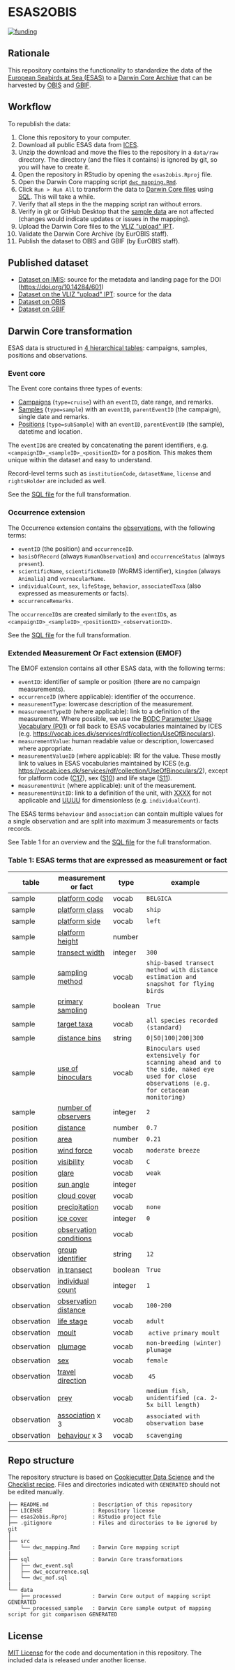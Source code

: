 # ESAS2OBIS

[![funding](https://img.shields.io/static/v1?label=funded+by&message=EMODnet+Biology&labelColor=1872b1&color=f6b142)](https://www.emodnet-biology.eu/)

## Rationale

This repository contains the functionality to standardize the data of the [European Seabirds at Sea (ESAS)](http://esas.ices.dk/) to a [Darwin Core Archive](https://obis.org/manual/dataformat/#dwca) that can be harvested by [OBIS](http://www.obis.org) and [GBIF](https://www.gbif.org/).

## Workflow

To republish the data:

1. Clone this repository to your computer.
2. Download all public ESAS data from [ICES](https://esas.ices.dk/inventory?selectedDataAccess=Public).
3. Unzip the download and move the files to the repository in a `data/raw` directory. The directory (and the files it contains) is ignored by git, so you will have to create it.
4. Open the repository in RStudio by opening the `esas2obis.Rproj` file.
5. Open the Darwin Core mapping script [`dwc_mapping.Rmd`](src/dwc_mapping.Rmd).
6. Click `Run > Run All` to transform the data to [Darwin Core files](data/processed) using [SQL](SQL). This will take a while.
7. Verify that all steps in the the mapping script ran without errors.
8. Verify in git or GitHub Desktop that the [sample data](data/processed_sample) are not affected (changes would indicate updates or issues in the mapping).
9. Upload the Darwin Core files to the [VLIZ "upload" IPT](https://ipt.vliz.be/upload/resource?r=esas).
10. Validate the Darwin Core Archive (by EurOBIS staff).
11. Publish the dataset to OBIS and GBIF (by EurOBIS staff).

## Published dataset

- [Dataset on IMIS](https://www.vliz.be/imis?dasid=3117&doiid=826): source for the metadata and landing page for the DOI (<https://doi.org/10.14284/601>)
- [Dataset on the VLIZ "upload" IPT](https://ipt.vliz.be/upload/resource?r=esas): source for the data
- [Dataset on OBIS](https://obis.org/dataset/86453e9e-24f5-47b1-b442-b6f86a9979b7)
- [Dataset on GBIF](https://www.gbif.org/dataset/3470d506-e667-4e3f-b178-819669684c05)

## Darwin Core transformation

ESAS data is structured in [4 hierarchical tables](https://esas-docs.ices.dk/tables/): campaigns, samples, positions and observations.

### Event core

The Event core contains three types of events:

- [Campaigns](https://esas-docs.ices.dk/tables/#campaign) (`type=cruise`) with an `eventID`, date range, and remarks.
- [Samples](https://esas-docs.ices.dk/tables/#sample) (`type=sample`) with an `eventID`, `parentEventID` (the campaign), single date and remarks.
- [Positions](https://esas-docs.ices.dk/tables/#position) (`type=subSample`) with an `eventID`, `parentEventID` (the sample), datetime and location.

The `eventID`s are created by concatenating the parent identifiers, e.g. `<campaignID>_<sampleID>_<positionID>` for a position. This makes them unique within the dataset and easy to understand.

Record-level terms such as `institutionCode`, `datasetName`, `license` and `rightsHolder` are included as well.

See the [SQL file](sql/dwc_event.sql) for the full transformation.

### Occurrence extension

The Occurrence extension contains the [observations](https://esas-docs.ices.dk/tables/#observation), with the following terms:

- `eventID` (the position) and `occurrenceID`.
- `basisOfRecord` (always `HumanObservation`) and `occurrenceStatus` (always `present`).
- `scientificName`, `scientificNameID` (WoRMS identifier), `kingdom` (always `Animalia`) and `vernacularName`.
- `individualCount`, `sex`, `lifeStage`, `behavior`, `associatedTaxa` (also expressed as measurements or facts).
- `occurrenceRemarks`.

The `occurrenceID`s are created similarly to the `eventID`s, as `<campaignID>_<sampleID>_<positionID>_<observationID>`.

See the [SQL file](sql/dwc_occurrence.sql) for the full transformation.

### Extended Measurement Or Fact extension (EMOF)

The EMOF extension contains all other ESAS data, with the following terms:

- `eventID`: identifier of sample or position (there are no campaign measurements).
- `occurrenceID` (where applicable): identifier of the occurrence.
- `measurementType`: lowercase description of the measurement.
- `measurementTypeID` (where applicable): link to a definition of the measurement. Where possible, we use the [BODC Parameter Usage Vocabulary (P01)](http://vocab.nerc.ac.uk/collection/P01/current/) or fall back to ESAS vocabularies maintained by ICES (e.g. <https://vocab.ices.dk/services/rdf/collection/UseOfBinoculars>).
- `measurementValue`: human readable value or description, lowercased where appropriate.
- `measurementValueID` (where applicable): IRI for the value. These mostly link to values in ESAS vocabularies maintained by ICES (e.g. <https://vocab.ices.dk/services/rdf/collection/UseOfBinoculars/2>), except for platform code ([C17](http://vocab.nerc.ac.uk/collection/C17/current/)), sex ([S10](http://vocab.nerc.ac.uk/collection/S10/)) and life stage ([S11](http://vocab.nerc.ac.uk/collection/S11/current/)).
- `measurementUnit` (where applicable): unit of the measurement.
- `measurementUnitID`: link to a definition of the unit, with [XXXX](http://vocab.nerc.ac.uk/collection/P06/current/XXXX/) for not applicable and [UUUU](http://vocab.nerc.ac.uk/collection/P06/current/UUUU/) for dimensionless (e.g. `individualCount`).

The ESAS terms `behaviour` and `association` can contain multiple values for a single observation and are split into maximum 3 measurements or facts records.

See Table 1 for an overview and the [SQL file](sql/dwc_emof.sql) for the full transformation.

### Table 1: ESAS terms that are expressed as measurement or fact

table | measurement or fact | type | example
--- | --- | --- | ---
sample | [platform code](https://esas-docs.ices.dk/tables/#sample.PlatformCode) | vocab | `BELGICA`
sample | [platform class](https://esas-docs.ices.dk/tables/#sample.PlatformClass) | vocab | `ship`
sample | [platform side](https://esas-docs.ices.dk/tables/#sample.PlatformSide) | vocab | `left`
sample | [platform height](https://esas-docs.ices.dk/tables/#sample.PlatformHeight) | number | 
sample | [transect width](https://esas-docs.ices.dk/tables/#sample.TransectWidth) | integer | `300`
sample | [sampling method](https://esas-docs.ices.dk/tables/#sample.SamplingMethod) | vocab | `ship-based transect method with distance estimation and snapshot for flying birds`
sample | [primary sampling](https://esas-docs.ices.dk/tables/#sample.PrimarySampling) | boolean | `True`
sample | [target taxa](https://esas-docs.ices.dk/tables/#sample.TargetTaxa) | vocab | `all species recorded (standard)`
sample | [distance bins](https://esas-docs.ices.dk/tables/#sample.DistanceBins) | string | `0\|50\|100\|200\|300` 
sample | [use of binoculars](https://esas-docs.ices.dk/tables/#sample.UseOfBinoculars) | vocab | `Binoculars used extensively for scanning ahead and to the side, naked eye used for close observations (e.g. for cetacean monitoring)`
sample | [number of observers](https://esas-docs.ices.dk/tables/#sample.NumberOfObservers) | integer | `2`
position | [distance](https://esas-docs.ices.dk/tables/#position.Distance) | number | `0.7`
position | [area](https://esas-docs.ices.dk/tables/#position.Area) | number | `0.21`
position | [wind force](https://esas-docs.ices.dk/tables/#position.WindForce) | vocab | `moderate breeze`
position | [visibility](https://esas-docs.ices.dk/tables/#position.Visibility) | vocab | `C`
position | [glare](https://esas-docs.ices.dk/tables/#position.Glare) | vocab | `weak`
position | [sun angle](https://esas-docs.ices.dk/tables/#position.SunAngle) | integer | 
position | [cloud cover](https://esas-docs.ices.dk/tables/#position.CloudCover) | vocab | 
position | [precipitation](https://esas-docs.ices.dk/tables/#position.Precipitation) | vocab | `none`
position | [ice cover](https://esas-docs.ices.dk/tables/#position.IceCover) | integer | `0`
position | [observation conditions](https://esas-docs.ices.dk/tables/#position.ObservationConditions) | vocab | 
observation | [group identifier](https://esas-docs.ices.dk/tables/#observation.GroupID) | string | `12`
observation | [in transect](https://esas-docs.ices.dk/tables/#observation.Transect) | boolean | `True`
observation | [individual count](https://esas-docs.ices.dk/tables/#observation.Count) | integer | `1`
observation | [observation distance](https://esas-docs.ices.dk/tables/#observation.ObservationDistance) | vocab | `100-200`
observation | [life stage](https://esas-docs.ices.dk/tables/#observation.LifeStage) | vocab | `adult`
observation | [moult](https://esas-docs.ices.dk/tables/#observation.Moult) | vocab | `active primary moult`
observation | [plumage](https://esas-docs.ices.dk/tables/#observation.Plumage) | vocab | `non-breeding (winter) plumage`
observation | [sex](https://esas-docs.ices.dk/tables/#observation.Sex) | vocab | `female`
observation | [travel direction](https://esas-docs.ices.dk/tables/#observation.TravelDirection) | vocab | `45`
observation | [prey](https://esas-docs.ices.dk/tables/#observation.Prey) | vocab | `medium fish, unidentified (ca. 2-5x bill length)`
observation | [association](https://esas-docs.ices.dk/tables/#observation.Association) x 3 | vocab | `associated with observation base`
observation | [behaviour](https://esas-docs.ices.dk/tables/#observation.Behaviour) x 3 | vocab | `scavenging`

## Repo structure

The repository structure is based on [Cookiecutter Data Science](http://drivendata.github.io/cookiecutter-data-science/) and the [Checklist recipe](https://github.com/trias-project/checklist-recipe). Files and directories indicated with `GENERATED` should not be edited manually.

```
├── README.md              : Description of this repository
├── LICENSE                : Repository license
├── esas2obis.Rproj        : RStudio project file
├── .gitignore             : Files and directories to be ignored by git
│
├── src
│   └── dwc_mapping.Rmd    : Darwin Core mapping script
|
├── sql                    : Darwin Core transformations
│   ├── dwc_event.sql
│   ├── dwc_occurrence.sql
│   └── dwc_mof.sql
|
└── data
    ├── processed          : Darwin Core output of mapping script GENERATED
    └── processed_sample   : Darwin Core sample output of mapping script for git comparison GENERATED
```

## License

[MIT License](LICENSE) for the code and documentation in this repository. The included data is released under another license.
